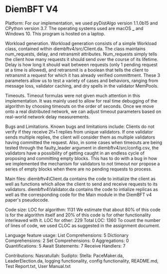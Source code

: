# DiemBFT V4

Platform:
For our implementation, we used pyDistAlgo version 1.1.0b15 and CPython version 3.7. The operating systems used are macOS **\_** and Windows 10. This program is hosted on a laptop.

Workload generation. Workload generation consists of a simple Workload class, contained within diembftv4/src/Client.da. The class maintains num_requests, delay, and retransmit attributes. Num_requests simply tells the client how many requests it should send over the course of its lifetime. Delay is how long it should wait between requests (only 1 pending request at a time is allowed), and retransmit is a boolean that tells the client to retransmit a request for which it has already verified committment. These 3 parameters allow us to test a variety of cases and behaviors, ranging from message loss, validator caching, and dry spells in the validator MemPools.

Timeouts. Timeout formulas were not given much attention in this implementation. It was mainly used to allow for real time debugging of the algorithm by choosing timeouts on the order of seconds. Once we move onto a real distributed network, we can adjust timeout parameters based on real-world network delay measurements.

Bugs and Limitations. Known bugs and limitations include: Clients do not verify if they receive 2f+1 replies from unique validators. If one validator sends multiple replies, the client will consider them as multiple validators having committed the request. Also, in some cases when timeouts are being tested through the faulty_leader argument in diembftv4/src/config.csv, the validators have a possibility of getting caught in an endless cycle of proposing and committing empty blocks. This has to do with a bug in how we implemented the mechanism for validators to not timeout nor propose a series of empty blocks when there are no pending requests to process.

Main files:
diembftv4\Client.da contains the code to initialize the client as well as functions which allow the client to send and receive requests to its validators.
diembftv4\Validator.da contains the code to intialize replicas as well as the corresponding code for the Main module in the DiemBFT v4 paper's pseudocode.

Code size:
LOC for algorithm: 1131
We estimate that about 80% of this code is for the algorithm itself and 20% of this code is for other functionality interleaved with it.
LOC for other: 229
Total LOC: 1360
To count the number of lines of code, we used CLOC as suggested in the assignment document.

Language feature usage:
List Comprehensions: 5
Dictionary Comprehensions: 2
Set Comprehensions: 0
Aggregations: 0
Quantifications: 5
Await Statements: 7
Receive Handlers: 7

Contributions:
Nasratullah:
Sudipto:
Stella: PaceMaker.da, LeaderElection.da, logging functionality, config functionality, README.md, Test Report.txt, User Manual.txt
